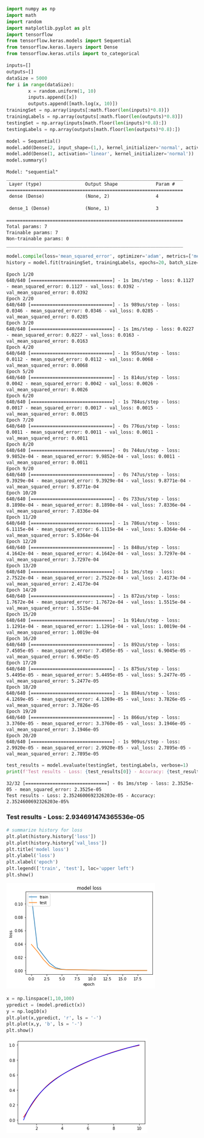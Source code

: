 ```python
import numpy as np
import math
import random
import matplotlib.pyplot as plt
import tensorflow
from tensorflow.keras.models import Sequential
from tensorflow.keras.layers import Dense
from tensorflow.keras.utils import to_categorical
```


```python
inputs=[]
outputs=[]
dataSize = 5000
for i in range(dataSize):
        x = random.uniform(1, 10)
        inputs.append([x])
        outputs.append([math.log(x, 10)])
trainingSet = np.array(inputs[:math.floor(len(inputs)*0.8)])
trainingLabels = np.array(outputs[:math.floor(len(outputs)*0.8)])
testingSet = np.array(inputs[math.floor(len(inputs)*0.8):])
testingLabels = np.array(outputs[math.floor(len(outputs)*0.8):])
```


```python
model = Sequential()
model.add(Dense(2, input_shape=(1,), kernel_initializer='normal', activation='sigmoid'))
model.add(Dense(1, activation='linear', kernel_initializer='normal'))
model.summary()
```

    Model: "sequential"
    _________________________________________________________________
     Layer (type)                Output Shape              Param #   
    =================================================================
     dense (Dense)               (None, 2)                 4         
                                                                     
     dense_1 (Dense)             (None, 1)                 3         
                                                                     
    =================================================================
    Total params: 7
    Trainable params: 7
    Non-trainable params: 0
    _________________________________________________________________
    


```python
model.compile(loss='mean_squared_error', optimizer='adam', metrics=['mean_squared_error']) 
history = model.fit(trainingSet, trainingLabels, epochs=20, batch_size=5, verbose=1,validation_split = 0.2)
```

    Epoch 1/20
    640/640 [==============================] - 1s 1ms/step - loss: 0.1127 - mean_squared_error: 0.1127 - val_loss: 0.0392 - val_mean_squared_error: 0.0392
    Epoch 2/20
    640/640 [==============================] - 1s 989us/step - loss: 0.0346 - mean_squared_error: 0.0346 - val_loss: 0.0285 - val_mean_squared_error: 0.0285
    Epoch 3/20
    640/640 [==============================] - 1s 1ms/step - loss: 0.0227 - mean_squared_error: 0.0227 - val_loss: 0.0163 - val_mean_squared_error: 0.0163
    Epoch 4/20
    640/640 [==============================] - 1s 955us/step - loss: 0.0112 - mean_squared_error: 0.0112 - val_loss: 0.0068 - val_mean_squared_error: 0.0068
    Epoch 5/20
    640/640 [==============================] - 1s 814us/step - loss: 0.0042 - mean_squared_error: 0.0042 - val_loss: 0.0026 - val_mean_squared_error: 0.0026
    Epoch 6/20
    640/640 [==============================] - 1s 784us/step - loss: 0.0017 - mean_squared_error: 0.0017 - val_loss: 0.0015 - val_mean_squared_error: 0.0015
    Epoch 7/20
    640/640 [==============================] - 0s 776us/step - loss: 0.0011 - mean_squared_error: 0.0011 - val_loss: 0.0011 - val_mean_squared_error: 0.0011
    Epoch 8/20
    640/640 [==============================] - 0s 744us/step - loss: 9.9852e-04 - mean_squared_error: 9.9852e-04 - val_loss: 0.0011 - val_mean_squared_error: 0.0011
    Epoch 9/20
    640/640 [==============================] - 0s 747us/step - loss: 9.3929e-04 - mean_squared_error: 9.3929e-04 - val_loss: 9.8771e-04 - val_mean_squared_error: 9.8771e-04
    Epoch 10/20
    640/640 [==============================] - 0s 733us/step - loss: 8.1898e-04 - mean_squared_error: 8.1898e-04 - val_loss: 7.8336e-04 - val_mean_squared_error: 7.8336e-04
    Epoch 11/20
    640/640 [==============================] - 1s 786us/step - loss: 6.1115e-04 - mean_squared_error: 6.1115e-04 - val_loss: 5.8364e-04 - val_mean_squared_error: 5.8364e-04
    Epoch 12/20
    640/640 [==============================] - 1s 848us/step - loss: 4.1642e-04 - mean_squared_error: 4.1642e-04 - val_loss: 3.7297e-04 - val_mean_squared_error: 3.7297e-04
    Epoch 13/20
    640/640 [==============================] - 1s 1ms/step - loss: 2.7522e-04 - mean_squared_error: 2.7522e-04 - val_loss: 2.4173e-04 - val_mean_squared_error: 2.4173e-04
    Epoch 14/20
    640/640 [==============================] - 1s 872us/step - loss: 1.7672e-04 - mean_squared_error: 1.7672e-04 - val_loss: 1.5515e-04 - val_mean_squared_error: 1.5515e-04
    Epoch 15/20
    640/640 [==============================] - 1s 914us/step - loss: 1.1291e-04 - mean_squared_error: 1.1291e-04 - val_loss: 1.0019e-04 - val_mean_squared_error: 1.0019e-04
    Epoch 16/20
    640/640 [==============================] - 1s 892us/step - loss: 7.4505e-05 - mean_squared_error: 7.4505e-05 - val_loss: 6.9045e-05 - val_mean_squared_error: 6.9045e-05
    Epoch 17/20
    640/640 [==============================] - 1s 875us/step - loss: 5.4495e-05 - mean_squared_error: 5.4495e-05 - val_loss: 5.2477e-05 - val_mean_squared_error: 5.2477e-05
    Epoch 18/20
    640/640 [==============================] - 1s 884us/step - loss: 4.1269e-05 - mean_squared_error: 4.1269e-05 - val_loss: 3.7826e-05 - val_mean_squared_error: 3.7826e-05
    Epoch 19/20
    640/640 [==============================] - 1s 866us/step - loss: 3.3760e-05 - mean_squared_error: 3.3760e-05 - val_loss: 3.1946e-05 - val_mean_squared_error: 3.1946e-05
    Epoch 20/20
    640/640 [==============================] - 1s 909us/step - loss: 2.9920e-05 - mean_squared_error: 2.9920e-05 - val_loss: 2.7895e-05 - val_mean_squared_error: 2.7895e-05
    


```python
test_results = model.evaluate(testingSet, testingLabels, verbose=1)
print(f'Test results - Loss: {test_results[0]} - Accuracy: {test_results[1]}%')
```

    32/32 [==============================] - 0s 1ms/step - loss: 2.3525e-05 - mean_squared_error: 2.3525e-05
    Test results - Loss: 2.3524600692326203e-05 - Accuracy: 2.3524600692326203e-05%
    

### Test results - Loss: 2.934691474365536e-05


```python
# summarize history for loss
plt.plot(history.history['loss'])
plt.plot(history.history['val_loss'])
plt.title('model loss')
plt.ylabel('loss')
plt.xlabel('epoch')
plt.legend(['train', 'test'], loc='upper left')
plt.show()
```


    
![png](output_6_0.png)
    



```python
x = np.linspace(1,10,100)
ypredict = (model.predict(x))
y = np.log10(x)
plt.plot(x,ypredict, 'r', ls = '-')
plt.plot(x,y, 'b', ls = '-')
plt.show()
```


    
![png](output_7_0.png)
    


